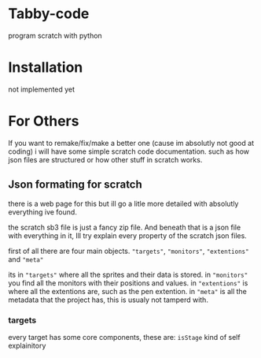 # Tabby-code
program scratch with python

# Installation
not implemented yet

# For Others
If you want to remake/fix/make a better one (cause im absolutly not good at coding) i will have some simple scratch code documentation. such as how json files are structured or how other stuff in scratch works.

## Json formating for scratch
there is a web page for this but ill go a litle more detailed with absolutly everything ive found.

the scratch sb3 file is just a fancy zip file. And beneath that is a json file with everything in it, Ill try explain every property of the scratch json files.

first of all there are four main objects. `"targets"`, `"monitors"`, `"extentions"` and `"meta"`

its in `"targets"` where all the sprites and their data is stored.
in `"monitors"` you find all the monitors with their positions and values.
in `"extentions"` is where all the extentions are, such as the pen extention.
in `"meta"` is all the metadata that the project has, this is usualy not tamperd with.

### targets
every target has some core components, these are:
`isStage`  kind of self explainitory